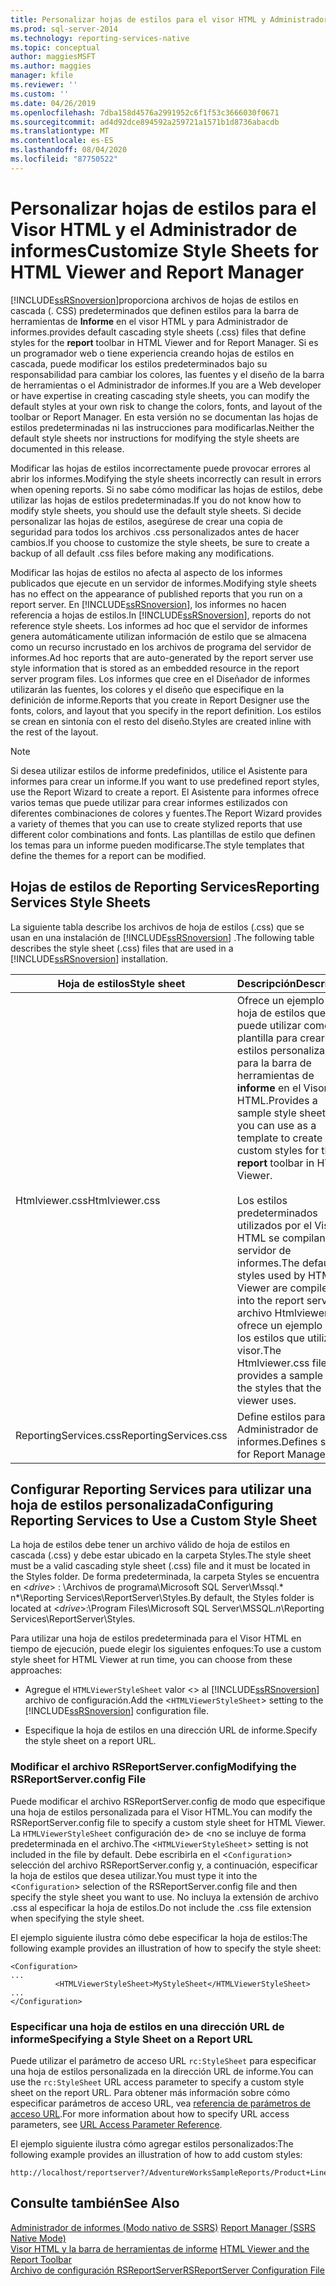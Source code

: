 ```yaml
---
title: Personalizar hojas de estilos para el visor HTML y Administrador de informes | Microsoft Docs
ms.prod: sql-server-2014
ms.technology: reporting-services-native
ms.topic: conceptual
author: maggiesMSFT
ms.author: maggies
manager: kfile
ms.reviewer: ''
ms.custom: ''
ms.date: 04/26/2019
ms.openlocfilehash: 7dba158d4576a2991952c6f1f53c3666030f0671
ms.sourcegitcommit: ad4d92dce894592a259721a1571b1d8736abacdb
ms.translationtype: MT
ms.contentlocale: es-ES
ms.lasthandoff: 08/04/2020
ms.locfileid: "87750522"
---
```

# <a name="customize-style-sheets-for-html-viewer-and-report-manager"></a><span data-ttu-id="52d03-102">Personalizar hojas de estilos para el Visor HTML y el Administrador de informes</span><span class="sxs-lookup"><span data-stu-id="52d03-102">Customize Style Sheets for HTML Viewer and Report Manager</span></span>
  [!INCLUDE[ssRSnoversion](../includes/ssrsnoversion-md.md)]<span data-ttu-id="52d03-103">proporciona archivos de hojas de estilos en cascada (. CSS) predeterminados que definen estilos para la barra de herramientas de **Informe** en el visor HTML y para Administrador de informes.</span><span class="sxs-lookup"><span data-stu-id="52d03-103">provides default cascading style sheets (.css) files that define styles for the **report** toolbar in HTML Viewer and for Report Manager.</span></span> <span data-ttu-id="52d03-104">Si es un programador web o tiene experiencia creando hojas de estilos en cascada, puede modificar los estilos predeterminados bajo su responsabilidad para cambiar los colores, las fuentes y el diseño de la barra de herramientas o el Administrador de informes.</span><span class="sxs-lookup"><span data-stu-id="52d03-104">If you are a Web developer or have expertise in creating cascading style sheets, you can modify the default styles at your own risk to change the colors, fonts, and layout of the toolbar or Report Manager.</span></span> <span data-ttu-id="52d03-105">En esta versión no se documentan las hojas de estilos predeterminadas ni las instrucciones para modificarlas.</span><span class="sxs-lookup"><span data-stu-id="52d03-105">Neither the default style sheets nor instructions for modifying the style sheets are documented in this release.</span></span>  
  
 <span data-ttu-id="52d03-106">Modificar las hojas de estilos incorrectamente puede provocar errores al abrir los informes.</span><span class="sxs-lookup"><span data-stu-id="52d03-106">Modifying the style sheets incorrectly can result in errors when opening reports.</span></span> <span data-ttu-id="52d03-107">Si no sabe cómo modificar las hojas de estilos, debe utilizar las hojas de estilos predeterminadas.</span><span class="sxs-lookup"><span data-stu-id="52d03-107">If you do not know how to modify style sheets, you should use the default style sheets.</span></span> <span data-ttu-id="52d03-108">Si decide personalizar las hojas de estilos, asegúrese de crear una copia de seguridad para todos los archivos .css personalizados antes de hacer cambios.</span><span class="sxs-lookup"><span data-stu-id="52d03-108">If you choose to customize the style sheets, be sure to create a backup of all default .css files before making any modifications.</span></span>  
  
 <span data-ttu-id="52d03-109">Modificar las hojas de estilos no afecta al aspecto de los informes publicados que ejecute en un servidor de informes.</span><span class="sxs-lookup"><span data-stu-id="52d03-109">Modifying style sheets has no effect on the appearance of published reports that you run on a report server.</span></span> <span data-ttu-id="52d03-110">En [!INCLUDE[ssRSnoversion](../includes/ssrsnoversion-md.md)], los informes no hacen referencia a hojas de estilos.</span><span class="sxs-lookup"><span data-stu-id="52d03-110">In [!INCLUDE[ssRSnoversion](../includes/ssrsnoversion-md.md)], reports do not reference style sheets.</span></span> <span data-ttu-id="52d03-111">Los informes ad hoc que el servidor de informes genera automáticamente utilizan información de estilo que se almacena como un recurso incrustado en los archivos de programa del servidor de informes.</span><span class="sxs-lookup"><span data-stu-id="52d03-111">Ad hoc reports that are auto-generated by the report server use style information that is stored as an embedded resource in the report server program files.</span></span> <span data-ttu-id="52d03-112">Los informes que cree en el Diseñador de informes utilizarán las fuentes, los colores y el diseño que especifique en la definición de informe.</span><span class="sxs-lookup"><span data-stu-id="52d03-112">Reports that you create in Report Designer use the fonts, colors, and layout that you specify in the report definition.</span></span> <span data-ttu-id="52d03-113">Los estilos se crean en sintonía con el resto del diseño.</span><span class="sxs-lookup"><span data-stu-id="52d03-113">Styles are created inline with the rest of the layout.</span></span>  
  
> [!NOTE]  
>  <span data-ttu-id="52d03-114">Si desea utilizar estilos de informe predefinidos, utilice el Asistente para informes para crear un informe.</span><span class="sxs-lookup"><span data-stu-id="52d03-114">If you want to use predefined report styles, use the Report Wizard to create a report.</span></span> <span data-ttu-id="52d03-115">El Asistente para informes ofrece varios temas que puede utilizar para crear informes estilizados con diferentes combinaciones de colores y fuentes.</span><span class="sxs-lookup"><span data-stu-id="52d03-115">The Report Wizard provides a variety of themes that you can use to create stylized reports that use different color combinations and fonts.</span></span> <span data-ttu-id="52d03-116">Las plantillas de estilo que definen los temas para un informe pueden modificarse.</span><span class="sxs-lookup"><span data-stu-id="52d03-116">The style templates that define the themes for a report can be modified.</span></span>  
  
## <a name="reporting-services-style-sheets"></a><span data-ttu-id="52d03-117">Hojas de estilos de Reporting Services</span><span class="sxs-lookup"><span data-stu-id="52d03-117">Reporting Services Style Sheets</span></span>  
 <span data-ttu-id="52d03-118">La siguiente tabla describe los archivos de hoja de estilos (.css) que se usan en una instalación de [!INCLUDE[ssRSnoversion](../includes/ssrsnoversion-md.md)] .</span><span class="sxs-lookup"><span data-stu-id="52d03-118">The following table describes the style sheet (.css) files that are used in a [!INCLUDE[ssRSnoversion](../includes/ssrsnoversion-md.md)] installation.</span></span>  
  
|<span data-ttu-id="52d03-119">Hoja de estilos</span><span class="sxs-lookup"><span data-stu-id="52d03-119">Style sheet</span></span>|<span data-ttu-id="52d03-120">Descripción</span><span class="sxs-lookup"><span data-stu-id="52d03-120">Description</span></span>|  
|-----------------|-----------------|  
|<span data-ttu-id="52d03-121">Htmlviewer.css</span><span class="sxs-lookup"><span data-stu-id="52d03-121">Htmlviewer.css</span></span>|<span data-ttu-id="52d03-122">Ofrece un ejemplo de hoja de estilos que puede utilizar como una plantilla para crear estilos personalizados para la barra de herramientas de **informe** en el Visor HTML.</span><span class="sxs-lookup"><span data-stu-id="52d03-122">Provides a sample style sheet that you can use as a template to create custom styles for the **report** toolbar in HTML Viewer.</span></span><br /><br /> <span data-ttu-id="52d03-123">Los estilos predeterminados utilizados por el Visor HTML se compilan en el servidor de informes.</span><span class="sxs-lookup"><span data-stu-id="52d03-123">The default styles used by HTML Viewer are compiled into the report server.</span></span> <span data-ttu-id="52d03-124">El archivo Htmlviewer.css ofrece un ejemplo de los estilos que utiliza el visor.</span><span class="sxs-lookup"><span data-stu-id="52d03-124">The Htmlviewer.css file provides a sample of the styles that the viewer uses.</span></span>|  
|<span data-ttu-id="52d03-125">ReportingServices.css</span><span class="sxs-lookup"><span data-stu-id="52d03-125">ReportingServices.css</span></span>|<span data-ttu-id="52d03-126">Define estilos para el Administrador de informes.</span><span class="sxs-lookup"><span data-stu-id="52d03-126">Defines styles for Report Manager.</span></span>|  
  
## <a name="configuring-reporting-services-to-use-a-custom-style-sheet"></a><span data-ttu-id="52d03-127">Configurar Reporting Services para utilizar una hoja de estilos personalizada</span><span class="sxs-lookup"><span data-stu-id="52d03-127">Configuring Reporting Services to Use a Custom Style Sheet</span></span>  
 <span data-ttu-id="52d03-128">La hoja de estilos debe tener un archivo válido de hoja de estilos en cascada (.css) y debe estar ubicado en la carpeta Styles.</span><span class="sxs-lookup"><span data-stu-id="52d03-128">The style sheet must be a valid cascading style sheet (.css) file and it must be located in the Styles folder.</span></span> <span data-ttu-id="52d03-129">De forma predeterminada, la carpeta Styles se encuentra en \<*drive*> : \Archivos de programa\Microsoft SQL Server\Mssql.\* n\*\Reporting Services\ReportServer\Styles.</span><span class="sxs-lookup"><span data-stu-id="52d03-129">By default, the Styles folder is located at \<*drive*>:\Program Files\Microsoft SQL Server\MSSQL.*n*\Reporting Services\ReportServer\Styles.</span></span>  
  
 <span data-ttu-id="52d03-130">Para utilizar una hoja de estilos predeterminada para el Visor HTML en tiempo de ejecución, puede elegir los siguientes enfoques:</span><span class="sxs-lookup"><span data-stu-id="52d03-130">To use a custom style sheet for HTML Viewer at run time, you can choose from these approaches:</span></span>  
  
-   <span data-ttu-id="52d03-131">Agregue el `HTMLViewerStyleSheet` valor <> al [!INCLUDE[ssRSnoversion](../includes/ssrsnoversion-md.md)] archivo de configuración.</span><span class="sxs-lookup"><span data-stu-id="52d03-131">Add the <`HTMLViewerStyleSheet`> setting to the [!INCLUDE[ssRSnoversion](../includes/ssrsnoversion-md.md)] configuration file.</span></span>  
  
-   <span data-ttu-id="52d03-132">Especifique la hoja de estilos en una dirección URL de informe.</span><span class="sxs-lookup"><span data-stu-id="52d03-132">Specify the style sheet on a report URL.</span></span>  
  
### <a name="modifying-the-rsreportserverconfig-file"></a><span data-ttu-id="52d03-133">Modificar el archivo RSReportServer.config</span><span class="sxs-lookup"><span data-stu-id="52d03-133">Modifying the RSReportServer.config File</span></span>  
 <span data-ttu-id="52d03-134">Puede modificar el archivo RSReportServer.config de modo que especifique una hoja de estilos personalizada para el Visor HTML.</span><span class="sxs-lookup"><span data-stu-id="52d03-134">You can modify the RSReportServer.config file to specify a custom style sheet for HTML Viewer.</span></span> <span data-ttu-id="52d03-135">La `HTMLViewerStyleSheet` configuración de> de <no se incluye de forma predeterminada en el archivo.</span><span class="sxs-lookup"><span data-stu-id="52d03-135">The <`HTMLViewerStyleSheet`> setting is not included in the file by default.</span></span> <span data-ttu-id="52d03-136">Debe escribirla en el <`Configuration`> selección del archivo RSReportServer.config y, a continuación, especificar la hoja de estilos que desea utilizar.</span><span class="sxs-lookup"><span data-stu-id="52d03-136">You must type it into the <`Configuration`> selection of the RSReportServer.config file and then specify the style sheet you want to use.</span></span> <span data-ttu-id="52d03-137">No incluya la extensión de archivo .css al especificar la hoja de estilos.</span><span class="sxs-lookup"><span data-stu-id="52d03-137">Do not include the .css file extension when specifying the style sheet.</span></span>  
  
 <span data-ttu-id="52d03-138">El ejemplo siguiente ilustra cómo debe especificar la hoja de estilos:</span><span class="sxs-lookup"><span data-stu-id="52d03-138">The following example provides an illustration of how to specify the style sheet:</span></span>  
  
```  
<Configuration>  
...  
          <HTMLViewerStyleSheet>MyStyleSheet</HTMLViewerStyleSheet>  
...  
</Configuration>  
```  
  
### <a name="specifying-a-style-sheet-on-a-report-url"></a><span data-ttu-id="52d03-139">Especificar una hoja de estilos en una dirección URL de informe</span><span class="sxs-lookup"><span data-stu-id="52d03-139">Specifying a Style Sheet on a Report URL</span></span>  
 <span data-ttu-id="52d03-140">Puede utilizar el parámetro de acceso URL `rc:StyleSheet` para especificar una hoja de estilos personalizada en la dirección URL de informe.</span><span class="sxs-lookup"><span data-stu-id="52d03-140">You can use the `rc:StyleSheet` URL access parameter to specify a custom style sheet on the report URL.</span></span> <span data-ttu-id="52d03-141">Para obtener más información sobre cómo especificar parámetros de acceso URL, vea [referencia de parámetros de acceso URL](url-access-parameter-reference.md).</span><span class="sxs-lookup"><span data-stu-id="52d03-141">For more information about how to specify URL access parameters, see [URL Access Parameter Reference](url-access-parameter-reference.md).</span></span>  
  
 <span data-ttu-id="52d03-142">El ejemplo siguiente ilustra cómo agregar estilos personalizados:</span><span class="sxs-lookup"><span data-stu-id="52d03-142">The following example provides an illustration of how to add custom styles:</span></span>  
  
```  
http://localhost/reportserver?/AdventureWorksSampleReports/Product+Line+Sales&rs:Command=Render&rc:Stylesheet=MyStyleSheet  
```  
  
## <a name="see-also"></a><span data-ttu-id="52d03-143">Consulte también</span><span class="sxs-lookup"><span data-stu-id="52d03-143">See Also</span></span>  
 <span data-ttu-id="52d03-144">[Administrador de informes &#40;Modo nativo de SSRS&#41;](../../2014/reporting-services/report-manager-ssrs-native-mode.md) </span><span class="sxs-lookup"><span data-stu-id="52d03-144">[Report Manager  &#40;SSRS Native Mode&#41;](../../2014/reporting-services/report-manager-ssrs-native-mode.md) </span></span>  
 <span data-ttu-id="52d03-145">[Visor HTML y la barra de herramientas de informe](html-viewer-and-the-report-toolbar.md) </span><span class="sxs-lookup"><span data-stu-id="52d03-145">[HTML Viewer and the Report Toolbar](html-viewer-and-the-report-toolbar.md) </span></span>  
 [<span data-ttu-id="52d03-146">Archivo de configuración RSReportServer</span><span class="sxs-lookup"><span data-stu-id="52d03-146">RSReportServer Configuration File</span></span>](report-server/rsreportserver-config-configuration-file.md)  
  
  
